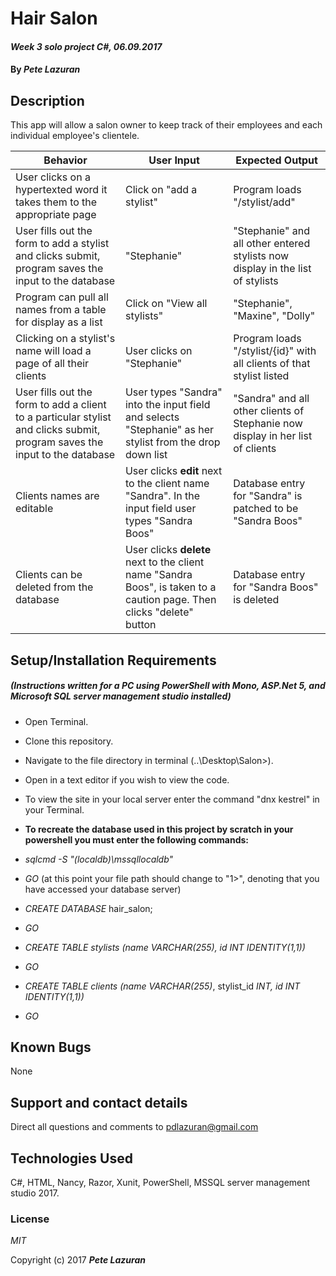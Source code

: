 # Hair Salon

#### _Week 3 solo project C#, 06.09.2017_

#### By _**Pete Lazuran**_

## Description

This app will allow a salon owner to keep track of their employees and each individual employee's clientele.


|Behavior|User Input|Expected Output|
|---------|----------|-----------|
|User clicks on a hypertexted word it takes them to the appropriate page|Click on "add a stylist"|Program loads "/stylist/add"|
|User fills out the form to add a stylist and clicks submit, program saves the input to the database|"Stephanie"|"Stephanie" and all other entered stylists now display in the list of stylists|
|Program can pull all names from a table for display as a list|Click on "View all stylists"|"Stephanie", "Maxine", "Dolly"|
|Clicking on a stylist's name will load a page of all their clients|User clicks on "Stephanie"|Program loads "/stylist/{id}" with all clients of that stylist listed|
|User fills out the form to add a client to a particular stylist and clicks submit, program saves the input to the database|User types "Sandra" into the input field and selects "Stephanie" as her stylist from the drop down list|"Sandra" and all other clients of Stephanie now display in her list of clients|
|Clients names are editable|User clicks **edit** next to the client name "Sandra". In the input field user types "Sandra Boos"|Database entry for "Sandra" is patched to be "Sandra Boos"|
|Clients can be deleted from the database|User clicks **delete** next to the client name "Sandra Boos", is taken to a caution page. Then clicks "delete" button|Database entry for "Sandra Boos" is deleted|

## Setup/Installation Requirements
##### (Instructions written for a PC using PowerShell with Mono, ASP.Net 5, and Microsoft SQL server management studio installed)

* Open Terminal.
* Clone this repository.
* Navigate to the file directory in terminal (..\Desktop\Salon>).
* Open in a text editor if you wish to view the code.
* To view the site in your local server enter the command "dnx kestrel" in your Terminal.

* **To recreate the database used in this project by scratch in your powershell you must enter the following commands:**
* _sqlcmd -S "(localdb)\mssqllocaldb"_
* _GO_ (at this point your file path should change to "1>", denoting that you have accessed your database server)
*  _CREATE DATABASE_ hair_salon;
* _GO_
* _CREATE TABLE stylists (name VARCHAR(255), id INT IDENTITY(1,1))_
* _GO_
* _CREATE TABLE clients (name VARCHAR(255)_, stylist_id _INT, id INT IDENTITY(1,1))_
* _GO_


## Known Bugs

None

## Support and contact details

Direct all questions and comments to pdlazuran@gmail.com

## Technologies Used

C#, HTML, Nancy, Razor, Xunit, PowerShell, MSSQL server management studio 2017.

### License

*MIT*

Copyright (c) 2017 **_Pete Lazuran_**






<!-- ## Specs

* Create a database named hair_salon with tables named stylist and client. Test that the database is empty. This ensures the database has been initialized correctly.

* In stylists class give stylists a name, and id. Test that the constructor works. This will ensure that the stylists class is working as intended.

* Create a GetAll() method that will be used to display all stylists. Test that a list is being created correctly. This will enable the salon owner to view all of their stylists.

* Create a method to add new stylists to the database. Test that the Save() method works. This will allow to find errors in the database table/class relationship and allow the salon owner to add new stylists to their salon.

* Create a client class and give clients a name, id and stylist id. Test that the constructor works. Ensuring the new class is working as intended and allowing the clients to be assigned to a single stylist via the stylist id as per the requirements of the salon owner.

* Create a method to add new clients to a stylist. Test that the Save() method works for clients. Fulfills the salon owners wish for a way to add new clients.

* Create a method that will pull all clients of a particular stylist id from the database. Test that this method works. This will be used to show all of one stylists clients.

* Create an update method for class client to allow the user to update a client's name.

* Create a delete function to allow the user to remove a client from their salon. -->
